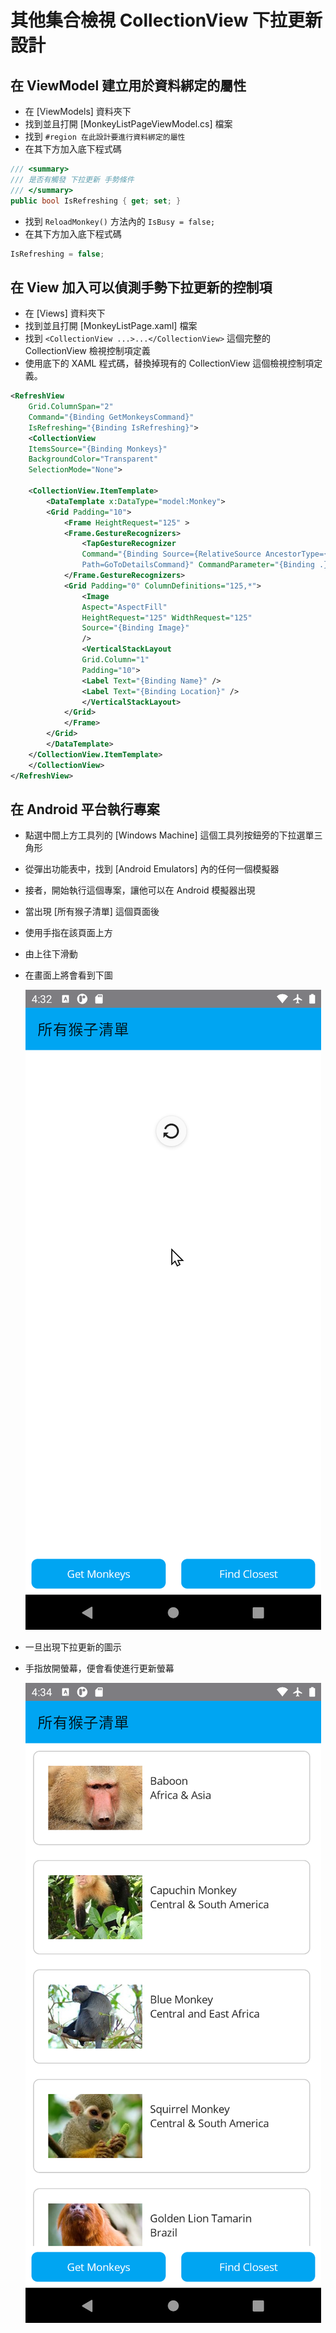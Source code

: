 # 其他集合檢視 CollectionView 下拉更新設計

## 在 ViewModel 建立用於資料綁定的屬性

* 在 [ViewModels] 資料夾下
* 找到並且打開 [MonkeyListPageViewModel.cs] 檔案
* 找到 `#region 在此設計要進行資料綁定的屬性`
* 在其下方加入底下程式碼

```csharp
/// <summary>
/// 是否有觸發 下拉更新 手勢條件
/// </summary>
public bool IsRefreshing { get; set; }
```

* 找到 `ReloadMonkey()` 方法內的 `IsBusy = false;`
* 在其下方加入底下程式碼

```csharp
IsRefreshing = false;
```

## 在 View 加入可以偵測手勢下拉更新的控制項

* 在 [Views] 資料夾下
* 找到並且打開 [MonkeyListPage.xaml] 檔案
* 找到 `<CollectionView ...>...</CollectionView>` 這個完整的 CollectionView 檢視控制項定義
* 使用底下的 XAML 程式碼，替換掉現有的 CollectionView 這個檢視控制項定義。

```xml
<RefreshView
    Grid.ColumnSpan="2"
    Command="{Binding GetMonkeysCommand}"
    IsRefreshing="{Binding IsRefreshing}">
    <CollectionView
    ItemsSource="{Binding Monkeys}"
    BackgroundColor="Transparent"
    SelectionMode="None">

    <CollectionView.ItemTemplate>
        <DataTemplate x:DataType="model:Monkey">
        <Grid Padding="10">
            <Frame HeightRequest="125" >
            <Frame.GestureRecognizers>
                <TapGestureRecognizer
                Command="{Binding Source={RelativeSource AncestorType={x:Type viewmodel:MonkeyListPageViewModel}},
                Path=GoToDetailsCommand}" CommandParameter="{Binding .}"/>
            </Frame.GestureRecognizers>
            <Grid Padding="0" ColumnDefinitions="125,*">
                <Image
                Aspect="AspectFill"
                HeightRequest="125" WidthRequest="125"
                Source="{Binding Image}"
                />
                <VerticalStackLayout
                Grid.Column="1"
                Padding="10">
                <Label Text="{Binding Name}" />
                <Label Text="{Binding Location}" />
                </VerticalStackLayout>
            </Grid>
            </Frame>
        </Grid>
        </DataTemplate>
    </CollectionView.ItemTemplate>
    </CollectionView>
</RefreshView>
```

## 在 Android 平台執行專案

* 點選中間上方工具列的 [Windows Machine] 這個工具列按鈕旁的下拉選單三角形
* 從彈出功能表中，找到 [Android Emulators] 內的任何一個模擬器
* 接者，開始執行這個專案，讓他可以在 Android 模擬器出現
* 當出現 [所有猴子清單] 這個頁面後
* 使用手指在該頁面上方
* 由上往下滑動
* 在畫面上將會看到下圖

  ![](../Images/net942.png)

* 一旦出現下拉更新的圖示
* 手指放開螢幕，便會看使進行更新螢幕

  ![](../Images/net941.png)




